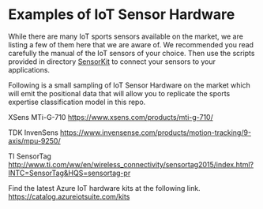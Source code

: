 # Examples of IoT Sensor Hardware

While there are many IoT sports sensors available on the market, we are listing a few of them here that we are aware of. We recommended you read carefully the manual of the IoT sensors of your choice. Then use the scripts provided in directory [SensorKit](../SensorKit) to connect your sensors to your applications. 

Following is a small sampling of IoT Sensor Hardware on the market which will emit the positional data that will allow you to replicate the sports expertise classification model in this repo.  

XSens MTi-G-710
https://www.xsens.com/products/mti-g-710/

TDK InvenSens
https://www.invensense.com/products/motion-tracking/9-axis/mpu-9250/

TI SensorTag 
http://www.ti.com/ww/en/wireless_connectivity/sensortag2015/index.html?INTC=SensorTag&HQS=sensortag-pr

Find the latest Azure IoT hardware kits at the following link.
https://catalog.azureiotsuite.com/kits

